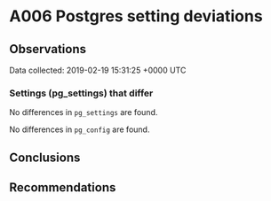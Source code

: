 # A006 Postgres setting deviations #

## Observations ##
Data collected: 2019-02-19 15:31:25 +0000 UTC  

### Settings (pg_settings) that differ ###

No differences in `pg_settings` are found.


No differences in `pg_config` are found.



## Conclusions ##


## Recommendations ##

